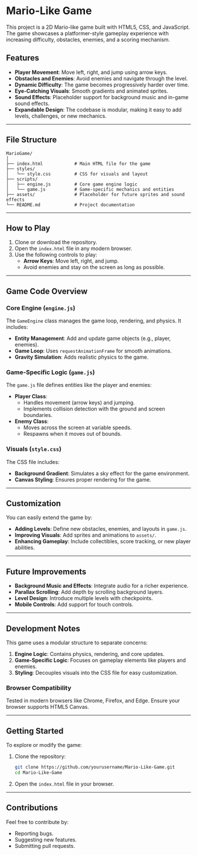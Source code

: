 
# Mario-Like Game

This project is a 2D Mario-like game built with HTML5, CSS, and JavaScript. The game showcases a platformer-style gameplay experience with increasing difficulty, obstacles, enemies, and a scoring mechanism. 

## Features
- **Player Movement**: Move left, right, and jump using arrow keys.
- **Obstacles and Enemies**: Avoid enemies and navigate through the level.
- **Dynamic Difficulty**: The game becomes progressively harder over time.
- **Eye-Catching Visuals**: Smooth gradients and animated sprites.
- **Sound Effects**: Placeholder support for background music and in-game sound effects.
- **Expandable Design**: The codebase is modular, making it easy to add levels, challenges, or new mechanics.

---

## File Structure
```
MarioGame/
│
├── index.html            # Main HTML file for the game
├── styles/
│   └── style.css         # CSS for visuals and layout
├── scripts/
│   ├── engine.js         # Core game engine logic
│   └── game.js           # Game-specific mechanics and entities
├── assets/               # Placeholder for future sprites and sound effects
└── README.md             # Project documentation
```

---

## How to Play
1. Clone or download the repository.
2. Open the `index.html` file in any modern browser.
3. Use the following controls to play:
   - **Arrow Keys**: Move left, right, and jump.
   - Avoid enemies and stay on the screen as long as possible.

---

## Game Code Overview

### Core Engine (`engine.js`)
The `GameEngine` class manages the game loop, rendering, and physics. It includes:
- **Entity Management**: Add and update game objects (e.g., player, enemies).
- **Game Loop**: Uses `requestAnimationFrame` for smooth animations.
- **Gravity Simulation**: Adds realistic physics to the game.

### Game-Specific Logic (`game.js`)
The `game.js` file defines entities like the player and enemies:
- **Player Class**:
  - Handles movement (arrow keys) and jumping.
  - Implements collision detection with the ground and screen boundaries.
- **Enemy Class**:
  - Moves across the screen at variable speeds.
  - Respawns when it moves out of bounds.

### Visuals (`style.css`)
The CSS file includes:
- **Background Gradient**: Simulates a sky effect for the game environment.
- **Canvas Styling**: Ensures proper rendering for the game.

---

## Customization
You can easily extend the game by:
- **Adding Levels**: Define new obstacles, enemies, and layouts in `game.js`.
- **Improving Visuals**: Add sprites and animations to `assets/`.
- **Enhancing Gameplay**: Include collectibles, score tracking, or new player abilities.

---

## Future Improvements
- **Background Music and Effects**: Integrate audio for a richer experience.
- **Parallax Scrolling**: Add depth by scrolling background layers.
- **Level Design**: Introduce multiple levels with checkpoints.
- **Mobile Controls**: Add support for touch controls.

---

## Development Notes
This game uses a modular structure to separate concerns:
1. **Engine Logic**: Contains physics, rendering, and core updates.
2. **Game-Specific Logic**: Focuses on gameplay elements like players and enemies.
3. **Styling**: Decouples visuals into the CSS file for easy customization.

### Browser Compatibility
Tested in modern browsers like Chrome, Firefox, and Edge. Ensure your browser supports HTML5 Canvas.

---

## Getting Started
To explore or modify the game:
1. Clone the repository:
   ```bash
   git clone https://github.com/yourusername/Mario-Like-Game.git
   cd Mario-Like-Game
   ```
2. Open the `index.html` file in your browser.

---

## Contributions
Feel free to contribute by:
- Reporting bugs.
- Suggesting new features.
- Submitting pull requests.


